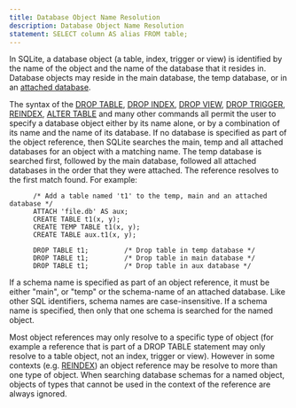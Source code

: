 ```yaml
---
title: Database Object Name Resolution
description: Database Object Name Resolution
statement: SELECT column AS alias FROM table;
---
```


In SQLite, a database object (a table, index, trigger or view) is
identified by the name of the object and the name of the database that
it resides in. Database objects may reside in the main database, the
temp database, or in an [attached database](lang_attach).

The syntax of the [DROP TABLE](lang_droptable), [DROP
INDEX](lang_dropindex), [DROP VIEW](lang_dropview), [DROP
TRIGGER](lang_droptrigger), [REINDEX](lang_reindex), [ALTER
TABLE](lang_altertable) and many other commands all permit the user to
specify a database object either by its name alone, or by a combination
of its name and the name of its database. If no database is specified as
part of the object reference, then SQLite searches the main, temp and
all attached databases for an object with a matching name. The temp
database is searched first, followed by the main database, followed all
attached databases in the order that they were attached. The reference
resolves to the first match found. For example:

          /* Add a table named 't1' to the temp, main and an attached database */
          ATTACH 'file.db' AS aux;
          CREATE TABLE t1(x, y);
          CREATE TEMP TABLE t1(x, y);
          CREATE TABLE aux.t1(x, y);

          DROP TABLE t1;         /* Drop table in temp database */
          DROP TABLE t1;         /* Drop table in main database */
          DROP TABLE t1;         /* Drop table in aux database */

If a schema name is specified as part of an object reference, it must be
either "main", or "temp" or the schema-name of an attached database.
Like other SQL identifiers, schema names are case-insensitive. If a
schema name is specified, then only that one schema is searched for the
named object.

Most object references may only resolve to a specific type of object
(for example a reference that is part of a DROP TABLE statement may only
resolve to a table object, not an index, trigger or view). However in
some contexts (e.g. [REINDEX](lang_reindex)) an object reference may be
resolve to more than one type of object. When searching database schemas
for a named object, objects of types that cannot be used in the context
of the reference are always ignored.
